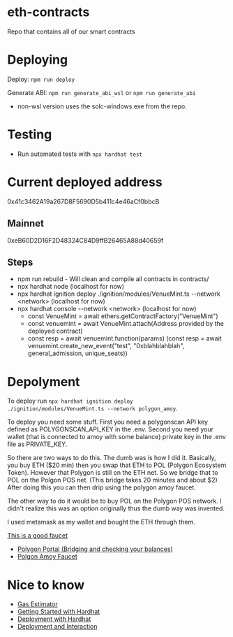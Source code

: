 # eth-contracts

Repo that contains all of our smart contracts

# Deploying

Deploy: `npm run deploy`

Generate ABI: `npm run generate_abi_wsl` or `npm run generate_abi`
* non-wsl version uses the solc-windows.exe from the repo.

# Testing

* Run automated tests with `npx hardhat test`

# Current deployed address

0x41c3462A19a267D8F5690D5b411c4e46aCf0bbcB

## Mainnet

0xeB60D2D16F2D48324C84D9ffB26465A88d40659f

## Steps
* npm run rebuild - Will clean and compile all contracts in contracts/
* npx hardhat node (localhost for now)
* npx hardhat ignition deploy ./ignition/modules/VenueMint.ts --network \<network> (localhost for now)
* npx hardhat console --network \<network> (localhost for now)
    * const VenueMint = await ethers.getContractFactory("VenueMint")
    * const venuemint = await VenueMint.attach(Address provided by the deployed contract)
    * const resp = await venuemint.function(params) (const resp = await venuemint.create_new_event("test", "0xblahblahblah", general_admission, unique_seats))

# Depolyment

To deploy run `npx hardhat ignition deploy ./ignition/modules/VenueMint.ts --network polygon_amoy`.

To deploy you need some stuff. First you need a polygonscan API key defined as POLYGONSCAN_API_KEY in the .env. Second you need your wallet (that is connected to amoy with some balance) private key in the .env file as PRIVATE_KEY.

So there are two ways to do this. The dumb was is how I did it. Basically, you buy ETH ($20 min) then you swap that ETH to POL (Polygon Ecosystem Token). However that Polygon is still on the ETH net. So we bridge that to POL on the Polgon POS net. (This bridge takes 20 minutes and about $2) After doing this you can then drip using the polygon amoy faucet.

The other way to do it would be to buy POL on the Polygon POS network. I didn't realize this was an option originally thus the dumb way was invented.

I used metamask as my wallet and bought the ETH through them.

[This is a good faucet](https://faucet.stakepool.dev.br/amoy)

* [Polygon Portal (Bridging and checking your balances)](https://portal.polygon.technology/assets)
* [Polgon Amoy Faucet](https://www.alchemy.com/faucets/polygon-amoy)

# Nice to know
* [Gas Estimator](https://www.cryptoneur.xyz/en/gas-fees-calculator?usedGas=25180972&txnType=Custom)
* [Getting Started with Hardhat](https://hardhat.org/hardhat-runner/docs/getting-started)
* [Deployment with Hardhat](https://hardhat.org/tutorial/deploying-to-a-live-network)
* [Deployment and Interaction](https://docs.openzeppelin.com/learn/deploying-and-interacting)